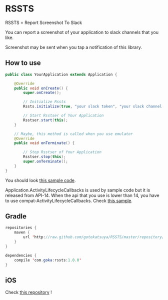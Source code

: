 # RSSTS
RSSTS = Report Screenshot To Slack

You can report a screenshot of your application to slack channels that you like.

Screenshot may be sent when you tap a notification of this library.

## How to use
```java
public class YourApplication extends Application {

    @Override
    public void onCreate() {
        super.onCreate();

        // Initialize Rssts
        Rssts.initialize(true, "your slack token", "your slack channel ID");

        // Start Rsstser of Your Application
        Rsstser.start(this);
    }

    // Maybe, this method is called when you use emulator
    @Override
    public void onTerminate() {

        // Stop Rsstser of Your Application
        Rsstser.stop(this);
        super.onTerminate();
    }
}
```

You should look [this sample code](https://github.com/gotokatsuya/RSSTS/tree/master/app/src/main/java/com/goka/sample/application).

Application.ActivityLifecycleCallbacks is used by sample code but it is released from API-14.
When the api that you use is lower than 14, you have to use compat-ActivityLifecycleCallbacks.
Check [this sample](https://github.com/gotokatsuya/RSSTS/tree/master/app/src/main/java/com/goka/sample/application/suport).

## Gradle
```java
repositories {
    maven {
        url 'http://raw.github.com/gotokatsuya/RSSTS/master/repository/'
    }
}

dependencies {
    compile 'com.goka:rssts:1.0.0'
}
```

## iOS

Check [this repository](https://github.com/kaneshin/RSSTS) !

